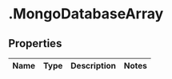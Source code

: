 # .MongoDatabaseArray

## Properties
Name | Type | Description | Notes
------------ | ------------- | ------------- | -------------


